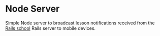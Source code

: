# Node Server

Simple Node server to broadcast lesson notifications received from the [Rails school](https://github.com/rails-school/school) Rails server to mobile devices.

